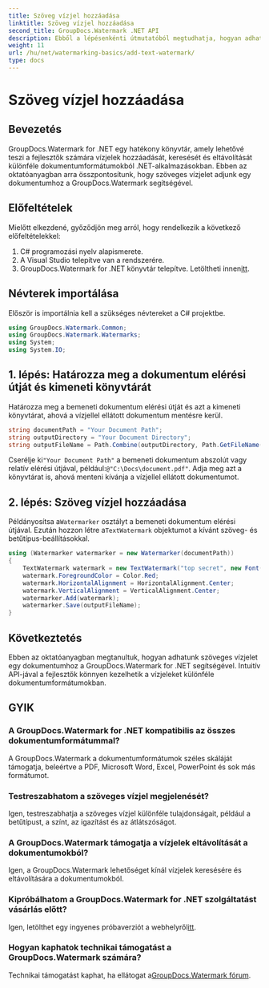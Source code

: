 ```yaml
---
title: Szöveg vízjel hozzáadása
linktitle: Szöveg vízjel hozzáadása
second_title: GroupDocs.Watermark .NET API
description: Ebből a lépésenkénti útmutatóból megtudhatja, hogyan adhat szöveges vízjeleket a dokumentumokhoz a Groupdocs Watermark for .NET segítségével.
weight: 11
url: /hu/net/watermarking-basics/add-text-watermark/
type: docs
---
```

# Szöveg vízjel hozzáadása

## Bevezetés
GroupDocs.Watermark for .NET egy hatékony könyvtár, amely lehetővé teszi a fejlesztők számára vízjelek hozzáadását, keresését és eltávolítását különféle dokumentumformátumokból .NET-alkalmazásokban. Ebben az oktatóanyagban arra összpontosítunk, hogy szöveges vízjelet adjunk egy dokumentumhoz a GroupDocs.Watermark segítségével.
## Előfeltételek
Mielőtt elkezdené, győződjön meg arról, hogy rendelkezik a következő előfeltételekkel:
1. C# programozási nyelv alapismerete.
2. A Visual Studio telepítve van a rendszerére.
3.  GroupDocs.Watermark for .NET könyvtár telepítve. Letöltheti innen[itt](https://releases.groupdocs.com/Watermark/net/).

## Névterek importálása
Először is importálnia kell a szükséges névtereket a C# projektbe.
```csharp
using GroupDocs.Watermark.Common;
using GroupDocs.Watermark.Watermarks;
using System;
using System.IO;
```
## 1. lépés: Határozza meg a dokumentum elérési útját és kimeneti könyvtárát
Határozza meg a bemeneti dokumentum elérési útját és azt a kimeneti könyvtárat, ahová a vízjellel ellátott dokumentum mentésre kerül.
```csharp
string documentPath = "Your Document Path";
string outputDirectory = "Your Document Directory";
string outputFileName = Path.Combine(outputDirectory, Path.GetFileName(documentPath));
```
 Cserélje ki`"Your Document Path"` a bemeneti dokumentum abszolút vagy relatív elérési útjával, például:`@"C:\Docs\document.pdf"`. Adja meg azt a könyvtárat is, ahová menteni kívánja a vízjellel ellátott dokumentumot.
## 2. lépés: Szöveg vízjel hozzáadása
 Példányosítsa a`Watermarker` osztályt a bemeneti dokumentum elérési útjával. Ezután hozzon létre a`TextWatermark` objektumot a kívánt szöveg- és betűtípus-beállításokkal.
```csharp
using (Watermarker watermarker = new Watermarker(documentPath))
{
    TextWatermark watermark = new TextWatermark("top secret", new Font("Arial", 36));
    watermark.ForegroundColor = Color.Red;
    watermark.HorizontalAlignment = HorizontalAlignment.Center;
    watermark.VerticalAlignment = VerticalAlignment.Center;
    watermarker.Add(watermark);
    watermarker.Save(outputFileName);
}
```

## Következtetés
Ebben az oktatóanyagban megtanultuk, hogyan adhatunk szöveges vízjelet egy dokumentumhoz a GroupDocs.Watermark for .NET segítségével. Intuitív API-jával a fejlesztők könnyen kezelhetik a vízjeleket különféle dokumentumformátumokban.
## GYIK
### A GroupDocs.Watermark for .NET kompatibilis az összes dokumentumformátummal?
A GroupDocs.Watermark a dokumentumformátumok széles skáláját támogatja, beleértve a PDF, Microsoft Word, Excel, PowerPoint és sok más formátumot.
### Testreszabhatom a szöveges vízjel megjelenését?
Igen, testreszabhatja a szöveges vízjel különféle tulajdonságait, például a betűtípust, a színt, az igazítást és az átlátszóságot.
### A GroupDocs.Watermark támogatja a vízjelek eltávolítását a dokumentumokból?
Igen, a GroupDocs.Watermark lehetőséget kínál vízjelek keresésére és eltávolítására a dokumentumokból.
### Kipróbálhatom a GroupDocs.Watermark for .NET szolgáltatást vásárlás előtt?
 Igen, letölthet egy ingyenes próbaverziót a webhelyről[itt](https://releases.groupdocs.com/).
### Hogyan kaphatok technikai támogatást a GroupDocs.Watermark számára?
 Technikai támogatást kaphat, ha ellátogat a[GroupDocs.Watermark fórum](https://forum.groupdocs.com/c/watermark/19).